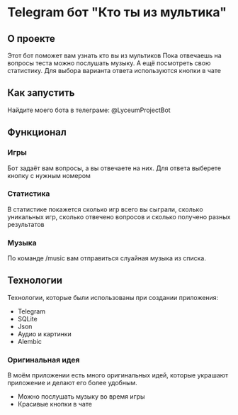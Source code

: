 # Telegram бот "Кто ты из мультика"

## О проекте
Этот бот поможет вам узнать кто вы из мультиков
Пока отвечаешь на вопросы теста можно послушать музыку.
А ещё посмотреть свою статистику.
Для выбора варианта ответа используются кнопки в чате

## Как запустить
Найдите моего бота в телеграме: @LyceumProjectBot

## Функционал
### Игры
Бот задаёт вам вопросы, а вы отвечаете на них. Для ответа выберете кнопку с нужным номером

### Статистика
В статистике покажется сколько игр всего вы сыграли, сколько уникальных игр, сколько отвечено вопросов и сколько получено разных результатов

### Музыка
По команде /music вам отправиться слуайная музыка из списка.

## Технологии
Технологии, которые были использованы при создании приложения:
* Telegram
* SQLite
* Json
* Аудио и картинки
* Alembic

### Оригинальная идея
В моём приложении есть много оригинальных идей, которые украшают приложение и делают его более удобным.

* Можно послушать музыку во время игры
* Красивые кнопки в чате
